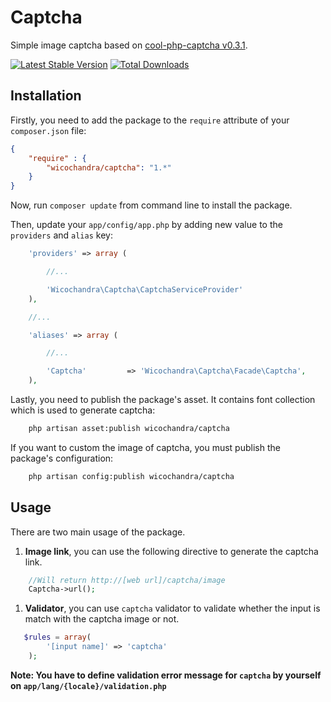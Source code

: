 # Captcha

Simple image captcha based on [cool-php-captcha v0.3.1][1].

[![Latest Stable Version](https://poser.pugx.org/wicochandra/captcha/v/stable.png)](https://packagist.org/packages/wicochandra/captcha)
[![Total Downloads](https://poser.pugx.org/wicochandra/captcha/downloads.png)](https://packagist.org/packages/wicochandra/captcha)

## Installation

Firstly, you need to add the package to the `require` attribute of your `composer.json` file:

```json
{
    "require" : {
        "wicochandra/captcha": "1.*"
    }
}

```

Now, run `composer update` from command line to install the package.

Then, update your `app/config/app.php` by adding new value to the `providers` and `alias` key:

```php
    'providers' => array (

        //...

        'Wicochandra\Captcha\CaptchaServiceProvider'
    ),

    //...

    'aliases' => array (

        //...

        'Captcha'         => 'Wicochandra\Captcha\Facade\Captcha',
    ),
```

Lastly, you need to publish the package's asset. It contains font collection which is used to generate captcha:

```bash
    php artisan asset:publish wicochandra/captcha
```

If you want to custom the image of captcha, you must publish the package's configuration:

```bash
    php artisan config:publish wicochandra/captcha
```

## Usage

There are two main usage of the package.

1. **Image link**, you can use the following directive to generate the captcha link.
```php
    //Will return http://[web url]/captcha/image
    Captcha->url();
```
1. **Validator**, you can use `captcha` validator to validate whether the input is match with the captcha image or not.
```php
   $rules = array(
        '[input name]' => 'captcha'
    );
```
**Note: You have to define validation error message for `captcha` by yourself on `app/lang/{locale}/validation.php`**

[1]: https://code.google.com/p/cool-php-captcha   "cool-php-captcha"
